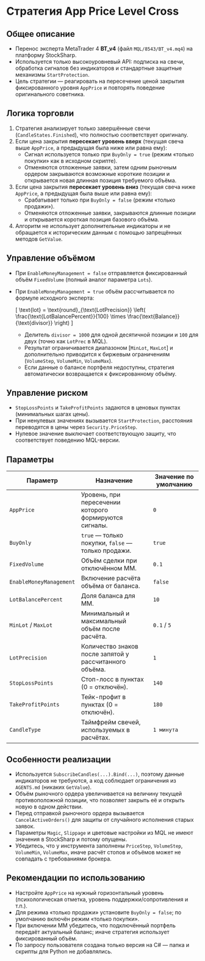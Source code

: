 # Стратегия App Price Level Cross

## Общее описание
- Перенос эксперта MetaTrader 4 **BT_v4** (файл `MQL/8543/BT_v4.mq4`) на платформу StockSharp.
- Используется только высокоуровневый API: подписка на свечи, обработка сигналов без индикаторов и стандартные защитные механизмы `StartProtection`.
- Цель стратегии — реагировать на пересечение ценой закрытия фиксированного уровня `AppPrice` и повторять поведение оригинального советника.

## Логика торговли
1. Стратегия анализирует только завершённые свечи (`CandleStates.Finished`), что полностью соответствует оригиналу.
2. Если цена закрытия **пересекает уровень вверх** (текущая свеча выше `AppPrice`, а предыдущая была ниже или равна ему):
   - Сигнал используется только при `BuyOnly = true` (режим «только покупки» как в исходном скрипте).
   - Отменяются отложенные заявки, затем одним рыночным ордером закрываются возможные короткие позиции и открывается новая длинная позиция требуемого объёма.
3. Если цена закрытия **пересекает уровень вниз** (текущая свеча ниже `AppPrice`, а предыдущая была выше или равна ему):
   - Срабатывает только при `BuyOnly = false` (режим «только продажи»).
   - Отменяются отложенные заявки, закрываются длинные позиции и открывается короткая позиция базового объёма.
4. Алгоритм не использует дополнительные индикаторы и не обращается к историческим данным с помощью запрещённых методов `GetValue`.

## Управление объёмом
- При `EnableMoneyManagement = false` отправляется фиксированный объём `FixedVolume` (полный аналог параметра `Lots`).
- При `EnableMoneyManagement = true` объём рассчитывается по формуле исходного эксперта:
  
  \[
  \text{lot} = \text{round}_{\text{LotPrecision}} \left( \frac{\text{LotBalancePercent}}{100} \times \frac{\text{Balance}}{\text{divisor}} \right)
  \]
  
  - Делитель `divisor = 1000` для одной десятичной позиции и `100` для двух (точно как `LotPrec` в MQL).
  - Результат ограничивается диапазоном [`MinLot`, `MaxLot`] и дополнительно приводится к биржевым ограничениям (`VolumeStep`, `VolumeMin`, `VolumeMax`).
  - Если данные о балансе портфеля недоступны, стратегия автоматически возвращается к фиксированному объёму.

## Управление риском
- `StopLossPoints` и `TakeProfitPoints` задаются в ценовых пунктах (минимальных шагах цены).
- При ненулевых значениях вызывается `StartProtection`, расстояния переводятся в цены через `Security.PriceStep`.
- Нулевое значение выключает соответствующую защиту, что соответствует поведению MQL-версии.

## Параметры
| Параметр | Назначение | Значение по умолчанию |
| -------- | ---------- | --------------------- |
| `AppPrice` | Уровень, при пересечении которого формируются сигналы. | `0` |
| `BuyOnly` | `true` — только покупки, `false` — только продажи. | `true` |
| `FixedVolume` | Объём сделки при отключённом ММ. | `0.1` |
| `EnableMoneyManagement` | Включение расчёта объёма от баланса. | `false` |
| `LotBalancePercent` | Доля баланса для ММ. | `10` |
| `MinLot` / `MaxLot` | Минимальный и максимальный объём после расчёта. | `0.1` / `5` |
| `LotPrecision` | Количество знаков после запятой у рассчитанного объёма. | `1` |
| `StopLossPoints` | Стоп-лосс в пунктах (0 = отключён). | `140` |
| `TakeProfitPoints` | Тейк-профит в пунктах (0 = отключён). | `180` |
| `CandleType` | Таймфрейм свечей, используемых в расчётах. | `1 минута` |

## Особенности реализации
- Используется `SubscribeCandles(...).Bind(...)`, поэтому данные индикаторов не требуются, а код соблюдает ограничения из `AGENTS.md` (никаких `GetValue`).
- Объём рыночного ордера увеличивается на величину текущей противоположной позиции, что позволяет закрыть её и открыть новую в одном действии.
- Перед отправкой рыночного ордера вызывается `CancelActiveOrders()` для защиты от случайного исполнения старых заявок.
- Параметры `Magic`, `Slippage` и цветовые настройки из MQL не имеют значения в StockSharp и потому опущены.
- Убедитесь, что у инструмента заполнены `PriceStep`, `VolumeStep`, `VolumeMin`, `VolumeMax`, иначе расчёт стопов и объёмов может не совпадать с требованиями брокера.

## Рекомендации по использованию
- Настройте `AppPrice` на нужный горизонтальный уровень (психологическая отметка, уровень поддержки/сопротивления и т.п.).
- Для режима «только продажи» установите `BuyOnly = false`; по умолчанию включён режим «только покупки».
- При включении ММ убедитесь, что подключённый портфель передаёт актуальный баланс; иначе стратегия использует фиксированный объём.
- По запросу пользователя создана только версия на C# — папка и скрипты для Python не добавлялись.
